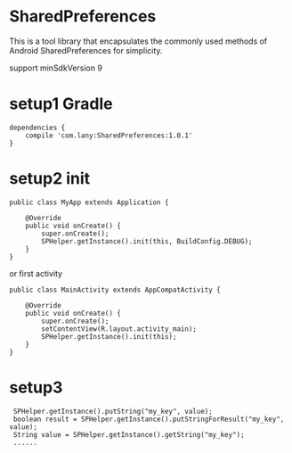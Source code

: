 # SharedPreferences
This is a tool library that encapsulates the commonly used methods of Android SharedPreferences for simplicity.

support minSdkVersion 9
# setup1 Gradle
    dependencies {
        compile 'com.lany:SharedPreferences:1.0.1'
    }
#  setup2 init
    public class MyApp extends Application {
    
        @Override
        public void onCreate() {
            super.onCreate();
            SPHelper.getInstance().init(this, BuildConfig.DEBUG);
        }
    }

or first activity

    public class MainActivity extends AppCompatActivity {
    
        @Override
        public void onCreate() {
            super.onCreate();
            setContentView(R.layout.activity_main);
            SPHelper.getInstance().init(this);
        }
    }
# setup3
     SPHelper.getInstance().putString("my_key", value);
     boolean result = SPHelper.getInstance().putStringForResult("my_key", value);
     String value = SPHelper.getInstance().getString("my_key");
     ......